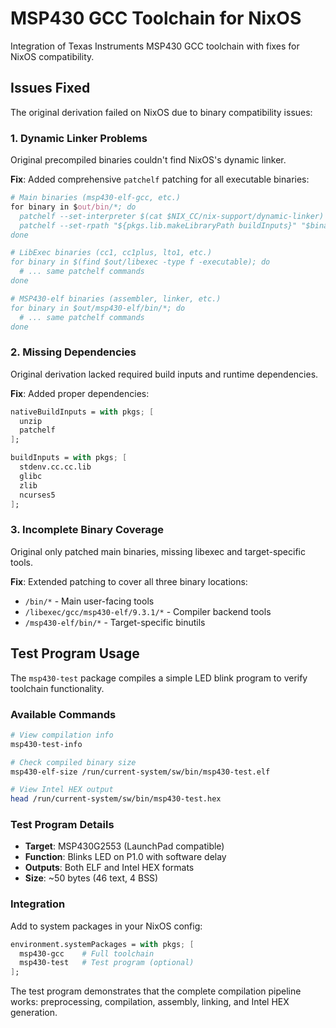 # MSP430 GCC Toolchain for NixOS

Integration of Texas Instruments MSP430 GCC toolchain with fixes for NixOS compatibility.

## Issues Fixed

The original derivation failed on NixOS due to binary compatibility issues:

### 1. Dynamic Linker Problems
Original precompiled binaries couldn't find NixOS's dynamic linker.

**Fix**: Added comprehensive `patchelf` patching for all executable binaries:
```nix
# Main binaries (msp430-elf-gcc, etc.)
for binary in $out/bin/*; do
  patchelf --set-interpreter $(cat $NIX_CC/nix-support/dynamic-linker) "$binary"
  patchelf --set-rpath "${pkgs.lib.makeLibraryPath buildInputs}" "$binary"
done

# LibExec binaries (cc1, cc1plus, lto1, etc.)
for binary in $(find $out/libexec -type f -executable); do
  # ... same patchelf commands
done

# MSP430-elf binaries (assembler, linker, etc.)
for binary in $out/msp430-elf/bin/*; do
  # ... same patchelf commands
done
```

### 2. Missing Dependencies
Original derivation lacked required build inputs and runtime dependencies.

**Fix**: Added proper dependencies:
```nix
nativeBuildInputs = with pkgs; [
  unzip
  patchelf
];

buildInputs = with pkgs; [
  stdenv.cc.cc.lib
  glibc
  zlib
  ncurses5
];
```

### 3. Incomplete Binary Coverage
Original only patched main binaries, missing libexec and target-specific tools.

**Fix**: Extended patching to cover all three binary locations:
- `/bin/*` - Main user-facing tools
- `/libexec/gcc/msp430-elf/9.3.1/*` - Compiler backend tools
- `/msp430-elf/bin/*` - Target-specific binutils

## Test Program Usage

The `msp430-test` package compiles a simple LED blink program to verify toolchain functionality.

### Available Commands
```bash
# View compilation info
msp430-test-info

# Check compiled binary size
msp430-elf-size /run/current-system/sw/bin/msp430-test.elf

# View Intel HEX output
head /run/current-system/sw/bin/msp430-test.hex
```

### Test Program Details
- **Target**: MSP430G2553 (LaunchPad compatible)
- **Function**: Blinks LED on P1.0 with software delay
- **Outputs**: Both ELF and Intel HEX formats
- **Size**: ~50 bytes (46 text, 4 BSS)

### Integration
Add to system packages in your NixOS config:
```nix
environment.systemPackages = with pkgs; [
  msp430-gcc    # Full toolchain
  msp430-test   # Test program (optional)
];
```

The test program demonstrates that the complete compilation pipeline works: preprocessing, compilation, assembly, linking, and Intel HEX generation.
